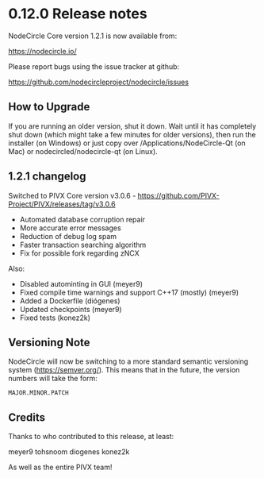 0.12.0 Release notes
====================


NodeCircle Core version 1.2.1 is now available from:

  https://nodecircle.io/

Please report bugs using the issue tracker at github:

  https://github.com/nodecircleproject/nodecircle/issues


How to Upgrade
--------------

If you are running an older version, shut it down. Wait until it has completely
shut down (which might take a few minutes for older versions), then run the
installer (on Windows) or just copy over /Applications/NodeCircle-Qt (on Mac) or
nodecircled/nodecircle-qt (on Linux).


1.2.1 changelog
----------------

Switched to PIVX Core version v3.0.6 - https://github.com/PIVX-Project/PIVX/releases/tag/v3.0.6
- Automated database corruption repair
- More accurate error messages
- Reduction of debug log spam
- Faster transaction searching algorithm
- Fix for possible fork regarding zNCX

Also:
- Disabled autominting in GUI (meyer9)
- Fixed compile time warnings and support C++17 (mostly) (meyer9)
- Added a Dockerfile (diógenes)
- Updated checkpoints (meyer9)
- Fixed tests (konez2k)


Versioning Note
---------------

NodeCircle will now be switching to a more standard semantic versioning
system (https://semver.org/). This means that in the future, the version numbers
will take the form:

    MAJOR.MINOR.PATCH

Credits
--------

Thanks to who contributed to this release, at least:

meyer9
tohsnoom
diogenes
konez2k

As well as the entire PIVX team!
